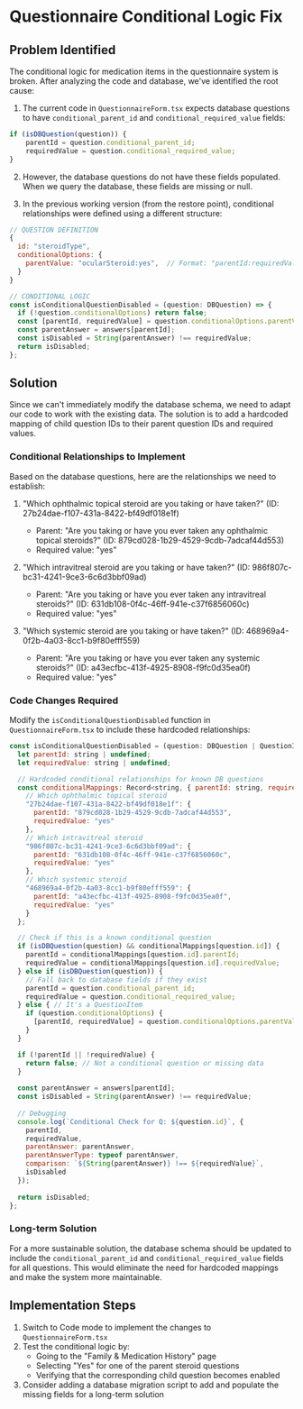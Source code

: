 # Questionnaire Conditional Logic Fix

## Problem Identified

The conditional logic for medication items in the questionnaire system is broken. After analyzing the code and database, we've identified the root cause:

1. The current code in `QuestionnaireForm.tsx` expects database questions to have `conditional_parent_id` and `conditional_required_value` fields:

```javascript
if (isDBQuestion(question)) {
    parentId = question.conditional_parent_id;
    requiredValue = question.conditional_required_value;
}
```

2. However, the database questions do not have these fields populated. When we query the database, these fields are missing or null.

3. In the previous working version (from the restore point), conditional relationships were defined using a different structure:

```javascript
// QUESTION DEFINITION
{
  id: "steroidType",
  conditionalOptions: {
    parentValue: "ocularSteroid:yes",  // Format: "parentId:requiredValue"
  }
}

// CONDITIONAL LOGIC
const isConditionalQuestionDisabled = (question: DBQuestion) => {
  if (!question.conditionalOptions) return false;
  const [parentId, requiredValue] = question.conditionalOptions.parentValue.split(':');
  const parentAnswer = answers[parentId];
  const isDisabled = String(parentAnswer) !== requiredValue;
  return isDisabled;
};
```

## Solution

Since we can't immediately modify the database schema, we need to adapt our code to work with the existing data. The solution is to add a hardcoded mapping of child question IDs to their parent question IDs and required values.

### Conditional Relationships to Implement

Based on the database questions, here are the relationships we need to establish:

1. "Which ophthalmic topical steroid are you taking or have taken?" (ID: 27b24dae-f107-431a-8422-bf49df018e1f)
   - Parent: "Are you taking or have you ever taken any ophthalmic topical steroids?" (ID: 879cd028-1b29-4529-9cdb-7adcaf44d553)
   - Required value: "yes"

2. "Which intravitreal steroid are you taking or have taken?" (ID: 986f807c-bc31-4241-9ce3-6c6d3bbf09ad)
   - Parent: "Are you taking or have you ever taken any intravitreal steroids?" (ID: 631db108-0f4c-46ff-941e-c37f6856060c)
   - Required value: "yes"

3. "Which systemic steroid are you taking or have taken?" (ID: 468969a4-0f2b-4a03-8cc1-b9f80efff559)
   - Parent: "Are you taking or have you ever taken any systemic steroids?" (ID: a43ecfbc-413f-4925-8908-f9fc0d35ea0f)
   - Required value: "yes"

### Code Changes Required

Modify the `isConditionalQuestionDisabled` function in `QuestionnaireForm.tsx` to include these hardcoded relationships:

```javascript
const isConditionalQuestionDisabled = (question: DBQuestion | QuestionItem): boolean => {
  let parentId: string | undefined;
  let requiredValue: string | undefined;

  // Hardcoded conditional relationships for known DB questions
  const conditionalMappings: Record<string, { parentId: string, requiredValue: string }> = {
    // Which ophthalmic topical steroid
    "27b24dae-f107-431a-8422-bf49df018e1f": {
      parentId: "879cd028-1b29-4529-9cdb-7adcaf44d553",
      requiredValue: "yes"
    },
    // Which intravitreal steroid
    "986f807c-bc31-4241-9ce3-6c6d3bbf09ad": {
      parentId: "631db108-0f4c-46ff-941e-c37f6856060c",
      requiredValue: "yes"
    },
    // Which systemic steroid
    "468969a4-0f2b-4a03-8cc1-b9f80efff559": {
      parentId: "a43ecfbc-413f-4925-8908-f9fc0d35ea0f",
      requiredValue: "yes"
    }
  };

  // Check if this is a known conditional question
  if (isDBQuestion(question) && conditionalMappings[question.id]) {
    parentId = conditionalMappings[question.id].parentId;
    requiredValue = conditionalMappings[question.id].requiredValue;
  } else if (isDBQuestion(question)) {
    // Fall back to database fields if they exist
    parentId = question.conditional_parent_id;
    requiredValue = question.conditional_required_value;
  } else { // It's a QuestionItem
    if (question.conditionalOptions) {
      [parentId, requiredValue] = question.conditionalOptions.parentValue.split(':');
    }
  }

  if (!parentId || !requiredValue) {
    return false; // Not a conditional question or missing data
  }
  
  const parentAnswer = answers[parentId];
  const isDisabled = String(parentAnswer) !== requiredValue;
  
  // Debugging
  console.log(`Conditional Check for Q: ${question.id}`, {
    parentId,
    requiredValue,
    parentAnswer: parentAnswer,
    parentAnswerType: typeof parentAnswer,
    comparison: `${String(parentAnswer)} !== ${requiredValue}`,
    isDisabled
  });
  
  return isDisabled;
};
```

### Long-term Solution

For a more sustainable solution, the database schema should be updated to include the `conditional_parent_id` and `conditional_required_value` fields for all questions. This would eliminate the need for hardcoded mappings and make the system more maintainable.

## Implementation Steps

1. Switch to Code mode to implement the changes to `QuestionnaireForm.tsx`
2. Test the conditional logic by:
   - Going to the "Family & Medication History" page
   - Selecting "Yes" for one of the parent steroid questions
   - Verifying that the corresponding child question becomes enabled
3. Consider adding a database migration script to add and populate the missing fields for a long-term solution